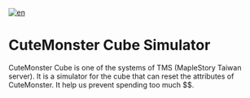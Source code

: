 [![en](https://img.shields.io/badge/lang-ch-green.svg)](https://github.com/ronald890119/CuteMonsterCube/blob/main/README.ch.md)

# CuteMonster Cube Simulator
CuteMonster Cube is one of the systems of TMS (MapleStory Taiwan server).
It is a simulator for the cube that can reset the attributes of CuteMonster. It help us prevent spending too much $$.

